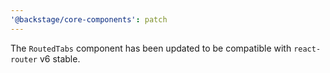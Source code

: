 ```yaml
---
'@backstage/core-components': patch
---
```


The `RoutedTabs` component has been updated to be compatible with `react-router` v6 stable.
